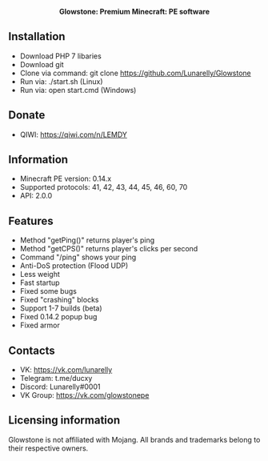 <p align="center">
	<b>Glowstone: Premium Minecraft: PE software</b>
</p>

## Installation
- Download PHP 7 libaries
- Download git
- Clone via command: git clone https://github.com/Lunarelly/Glowstone
- Run via: ./start.sh (Linux)
- Run via: open start.cmd (Windows)

## Donate
- QIWI: https://qiwi.com/n/LEMDY

## Information
- Minecraft PE version: 0.14.x
- Supported protocols: 41, 42, 43, 44, 45, 46, 60, 70
- API: 2.0.0

## Features
- Method "getPing()" returns player's ping
- Method "getCPS()" returns player's clicks per second
- Command "/ping" shows your ping
- Anti-DoS protection (Flood UDP)
- Less weight
- Fast startup
- Fixed some bugs
- Fixed "crashing" blocks
- Support 1-7 builds (beta)
- Fixed 0.14.2 popup bug
- Fixed armor

## Contacts
- VK: https://vk.com/lunarelly
- Telegram: t.me/ducxy
- Discord: Lunarelly#0001
- VK Group: https://vk.com/glowstonepe

## Licensing information
Glowstone is not affiliated with Mojang. All brands and trademarks belong to their respective owners.
